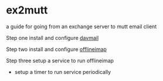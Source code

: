 # ex2mutt
a guide for going from an exchange server to mutt email client

Step one install and configure [davmail](http://davmail.sourceforge.net/)

Step two install and configure [offlineimap](http://www.offlineimap.org/)

Step three setup a service to run offlineimap
  - setup a timer to run service periodically

